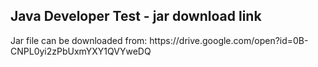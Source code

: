 <h2>Java Developer Test - jar download link</h2>
Jar file can be downloaded from: https://drive.google.com/open?id=0B-CNPL0yi2zPbUxmYXY1QVYweDQ
